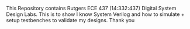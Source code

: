 This Repository contains Rutgers ECE 437 (14:332:437) Digital System Design Labs. This is to show I know System Verilog and how to simulate + setup testbenches to validate my designs. Thank you
